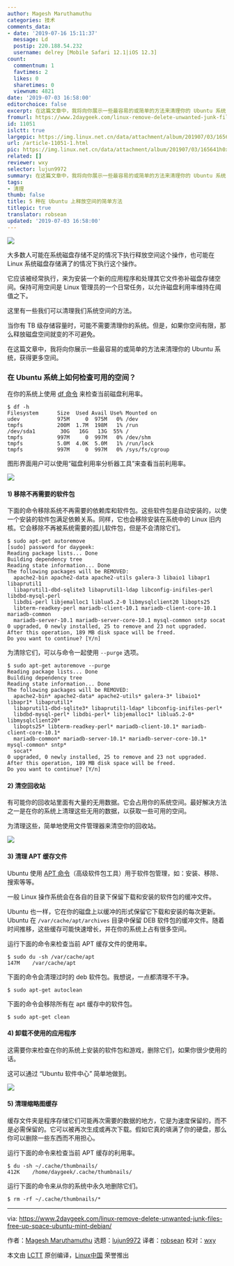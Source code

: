 ```yaml
---
author: Magesh Maruthamuthu
categories: 技术
comments_data:
- date: '2019-07-16 15:11:37'
  message: Ld
  postip: 220.188.54.232
  username: delrey [Mobile Safari 12.1|iOS 12.3]
count:
  commentnum: 1
  favtimes: 2
  likes: 0
  sharetimes: 0
  viewnum: 4821
date: '2019-07-03 16:58:00'
editorchoice: false
excerpt: 在这篇文章中，我将向你展示一些最容易的或简单的方法来清理你的 Ubuntu 系统，获得更多空间。
fromurl: https://www.2daygeek.com/linux-remove-delete-unwanted-junk-files-free-up-space-ubuntu-mint-debian/
id: 11051
islctt: true
largepic: https://img.linux.net.cn/data/attachment/album/201907/03/165641h0xy91x9109wz19w.jpg
url: /article-11051-1.html
pic: https://img.linux.net.cn/data/attachment/album/201907/03/165641h0xy91x9109wz19w.jpg.thumb.jpg
related: []
reviewer: wxy
selector: lujun9972
summary: 在这篇文章中，我将向你展示一些最容易的或简单的方法来清理你的 Ubuntu 系统，获得更多空间。
tags:
- 清理
thumb: false
title: 5 种在 Ubuntu 上释放空间的简单方法
titlepic: true
translator: robsean
updated: '2019-07-03 16:58:00'
---
```


![](/data/attachment/album/201907/03/165641h0xy91x9109wz19w.jpg)


大多数人可能在系统磁盘存储不足的情况下执行释放空间这个操作，也可能在 Linux 系统磁盘存储满了的情况下执行这个操作。


它应该被经常执行，来为安装一个新的应用程序和处理其它文件弥补磁盘存储空间。保持可用空间是 Linux 管理员的一个日常任务，以允许磁盘利用率维持在阈值之下。


这里有一些我们可以清理我们系统空间的方法。


当你有 TB 级存储容量时，可能不需要清理你的系统。但是，如果你空间有限，那么释放磁盘空间就变的不可避免。


在这篇文章中，我将向你展示一些最容易的或简单的方法来清理你的 Ubuntu 系统，获得更多空间。


### 在 Ubuntu 系统上如何检查可用的空间？


在你的系统上使用 [df 命令](https://www.2daygeek.com/how-to-check-disk-space-usage-using-df-command/) 来检查当前磁盘利用率。



```
$ df -h
Filesystem      Size  Used Avail Use% Mounted on
udev            975M     0  975M   0% /dev
tmpfs           200M  1.7M  198M   1% /run
/dev/sda1        30G   16G   13G  55% /
tmpfs           997M     0  997M   0% /dev/shm
tmpfs           5.0M  4.0K  5.0M   1% /run/lock
tmpfs           997M     0  997M   0% /sys/fs/cgroup
```

图形界面用户可以使用“磁盘利用率分析器工具”来查看当前利用率。


![](/data/attachment/album/201907/03/165839ze2w4dww5webx322.jpg)


#### 1) 移除不再需要的软件包


下面的命令移除系统不再需要的依赖库和软件包。这些软件包是自动安装的，以使一个安装的软件包满足依赖关系。同样，它也会移除安装在系统中的 Linux 旧内核。它会移除不再被系统需要的孤儿软件包，但是不会清除它们。



```
$ sudo apt-get autoremove
[sudo] password for daygeek:
Reading package lists... Done
Building dependency tree
Reading state information... Done
The following packages will be REMOVED:
  apache2-bin apache2-data apache2-utils galera-3 libaio1 libapr1 libaprutil1
  libaprutil1-dbd-sqlite3 libaprutil1-ldap libconfig-inifiles-perl libdbd-mysql-perl
  libdbi-perl libjemalloc1 liblua5.2-0 libmysqlclient20 libopts25
  libterm-readkey-perl mariadb-client-10.1 mariadb-client-core-10.1 mariadb-common
  mariadb-server-10.1 mariadb-server-core-10.1 mysql-common sntp socat
0 upgraded, 0 newly installed, 25 to remove and 23 not upgraded.
After this operation, 189 MB disk space will be freed.
Do you want to continue? [Y/n]
```

为清除它们，可以与命令一起使用 `--purge` 选项。



```
$ sudo apt-get autoremove --purge
Reading package lists... Done
Building dependency tree
Reading state information... Done
The following packages will be REMOVED:
  apache2-bin* apache2-data* apache2-utils* galera-3* libaio1* libapr1* libaprutil1*
  libaprutil1-dbd-sqlite3* libaprutil1-ldap* libconfig-inifiles-perl*
  libdbd-mysql-perl* libdbi-perl* libjemalloc1* liblua5.2-0* libmysqlclient20*
  libopts25* libterm-readkey-perl* mariadb-client-10.1* mariadb-client-core-10.1*
  mariadb-common* mariadb-server-10.1* mariadb-server-core-10.1* mysql-common* sntp*
  socat*
0 upgraded, 0 newly installed, 25 to remove and 23 not upgraded.
After this operation, 189 MB disk space will be freed.
Do you want to continue? [Y/n]
```

#### 2) 清空回收站


有可能你的回收站里面有大量的无用数据。它会占用你的系统空间。最好解决方法之一是在你的系统上清理这些无用的数据，以获取一些可用的空间。


为清理这些，简单地使用文件管理器来清空你的回收站。


![](/data/attachment/album/201907/03/165840f5pzorzodkysr5l5.jpg)


#### 3) 清理 APT 缓存文件


Ubuntu 使用 [APT 命令](https://www.2daygeek.com/apt-command-examples-manage-packages-debian-ubuntu-systems/)（高级软件包工具）用于软件包管理，如：安装、移除、搜索等等。


一般 Linux 操作系统会在各自的目录下保留下载和安装的软件包的缓冲文件。


Ubuntu 也一样，它在你的磁盘上以缓冲的形式保留它下载和安装的每次更新。Ubuntu 在 `/var/cache/apt/archives` 目录中保留 DEB 软件包的缓冲文件。随着时间推移，这些缓存可能快速增长，并在你的系统上占有很多空间。


运行下面的命令来检查当前 APT 缓存文件的使用率。



```
$ sudo du -sh /var/cache/apt
147M    /var/cache/apt
```

下面的命令会清理过时的 deb 软件包。我想说，一点都清理不干净。



```
$ sudo apt-get autoclean
```

下面的命令会移除所有在 apt 缓存中的软件包。



```
$ sudo apt-get clean
```

#### 4) 卸载不使用的应用程序


这需要你来检查在你的系统上安装的软件包和游戏，删除它们，如果你很少使用的话。


这可以通过 “Ubuntu 软件中心” 简单地做到。


![](/data/attachment/album/201907/03/165841tt6tx399okq688qi.jpg)


#### 5) 清理缩略图缓存


缓存文件夹是程序存储它们可能再次需要的数据的地方，它是为速度保留的，而不是必需保留的。它可以被再次生成或再次下载。假如它真的填满了你的硬盘，那么你可以删除一些东西而不用担心。


运行下面的命令来检查当前 APT 缓存的利用率。



```
$ du -sh ~/.cache/thumbnails/
412K    /home/daygeek/.cache/thumbnails/
```

运行下面的命令来从你的系统中永久地删除它们。



```
$ rm -rf ~/.cache/thumbnails/*
```



---


via: <https://www.2daygeek.com/linux-remove-delete-unwanted-junk-files-free-up-space-ubuntu-mint-debian/>


作者：[Magesh Maruthamuthu](https://www.2daygeek.com/author/magesh/) 选题：[lujun9972](https://github.com/lujun9972) 译者：[robsean](https://github.com/robsean) 校对：[wxy](https://github.com/wxy)


本文由 [LCTT](https://github.com/LCTT/TranslateProject) 原创编译，[Linux中国](https://linux.cn/) 荣誉推出